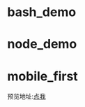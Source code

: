 # bash_demo
# node_demo
# mobile_first
预览地址:[点我](https://whhjdi.github.io/bash_demo/mobile-demo/index.html)

